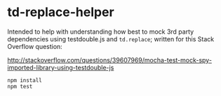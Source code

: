 # td-replace-helper

Intended to help with understanding how best to mock 3rd party dependencies using testdouble.js and `td.replace`; written for this Stack Overflow question:

http://stackoverflow.com/questions/39607969/mocha-test-mock-spy-imported-library-using-testdouble-js

```
npm install
npm test
```
